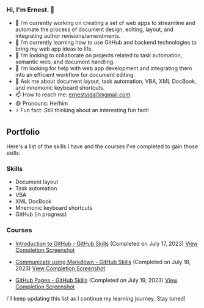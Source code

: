 ### Hi, I'm Ernest. 👋


- 🔭 I’m currently working on creating a set of web apps to streamline and automate the process of document design, editing, layout, and integrating author revisions/amendments.
- 🌱 I’m currently learning how to use GitHub and backend technologies to bring my web app ideas to life.
- 👯 I’m looking to collaborate on projects related to task automation, semantic web, and document handling.
- 🤔 I’m looking for help with web app development and integrating them into an efficient workflow for document editing.
- 💬 Ask me about document layout, task automation, VBA, XML DocBook, and mnemonic keyboard shortcuts.
- 📫 How to reach me: ernestvidal1@gmail.com
- 😄 Pronouns: He/him
- ⚡ Fun fact: Still thinking about an interesting fun fact!

## Portfolio

Here's a list of the skills I have and the courses I've completed to gain those skills:

### Skills

- Document layout
- Task automation
- VBA
- XML DocBook
- Mnemonic keyboard shortcuts
- GitHub (in progress)

### Courses

- [Introduction to GitHub - GitHub Skills](https://github.com/skills/introduction-to-github) (Completed on July 17, 2023) [View Completion Screenshot](https://raw.githubusercontent.com/ErnestVidal1/images/main/skills-introduction-to-github-certificate.png)

- [Communicate using Markdown - GitHub Skills](https://github.com/skills/communicate-using-markdown) (Completed on July 18, 2023) [View Completion Screenshot](https://raw.githubusercontent.com/ErnestVidal1/images/main/skills-communicate-using-markdown-certificate.png)

- [GitHub Pages - GitHub Skills](https://github.com/skills/github-pages) (Completed on July 19, 2023) [View Completion Screenshot](https://raw.githubusercontent.com/ErnestVidal1/images/main/skills-github-pages-certificate.png)
  
I'll keep updating this list as I continue my learning journey. Stay tuned!
